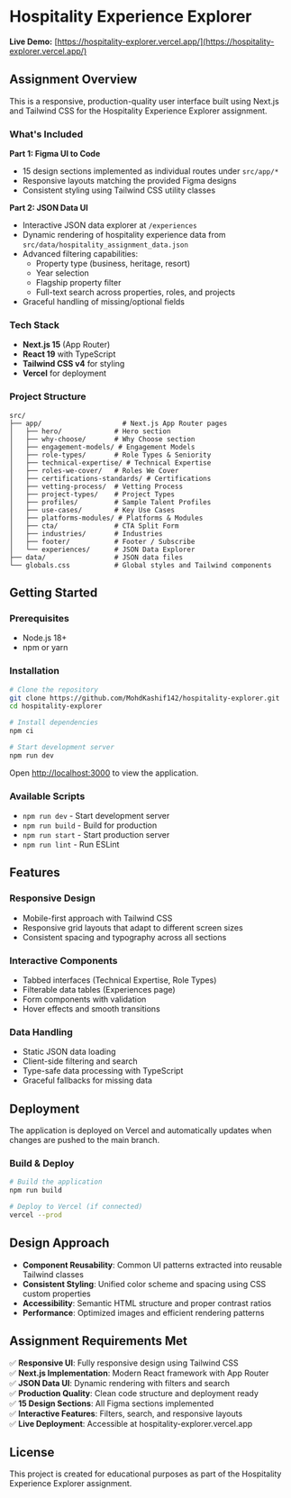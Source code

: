 # Hospitality Experience Explorer

**Live Demo:** [https://hospitality-explorer.vercel.app/](https://hospitality-explorer.vercel.app/)

## Assignment Overview

This is a responsive, production-quality user interface built using Next.js and Tailwind CSS for the Hospitality Experience Explorer assignment.

### What's Included

**Part 1: Figma UI to Code**
- 15 design sections implemented as individual routes under `src/app/*`
- Responsive layouts matching the provided Figma designs
- Consistent styling using Tailwind CSS utility classes

**Part 2: JSON Data UI**
- Interactive JSON data explorer at `/experiences`
- Dynamic rendering of hospitality experience data from `src/data/hospitality_assignment_data.json`
- Advanced filtering capabilities:
  - Property type (business, heritage, resort)
  - Year selection
  - Flagship property filter
  - Full-text search across properties, roles, and projects
- Graceful handling of missing/optional fields

### Tech Stack

- **Next.js 15** (App Router)
- **React 19** with TypeScript
- **Tailwind CSS v4** for styling
- **Vercel** for deployment

### Project Structure

```
src/
├── app/                    # Next.js App Router pages
│   ├── hero/             # Hero section
│   ├── why-choose/       # Why Choose section
│   ├── engagement-models/ # Engagement Models
│   ├── role-types/       # Role Types & Seniority
│   ├── technical-expertise/ # Technical Expertise
│   ├── roles-we-cover/   # Roles We Cover
│   ├── certifications-standards/ # Certifications
│   ├── vetting-process/  # Vetting Process
│   ├── project-types/    # Project Types
│   ├── profiles/         # Sample Talent Profiles
│   ├── use-cases/        # Key Use Cases
│   ├── platforms-modules/ # Platforms & Modules
│   ├── cta/              # CTA Split Form
│   ├── industries/       # Industries
│   ├── footer/           # Footer / Subscribe
│   └── experiences/      # JSON Data Explorer
├── data/                 # JSON data files
└── globals.css           # Global styles and Tailwind components
```

## Getting Started

### Prerequisites

- Node.js 18+ 
- npm or yarn

### Installation

```bash
# Clone the repository
git clone https://github.com/MohdKashif142/hospitality-explorer.git
cd hospitality-explorer

# Install dependencies
npm ci

# Start development server
npm run dev
```

Open [http://localhost:3000](http://localhost:3000) to view the application.

### Available Scripts

- `npm run dev` - Start development server
- `npm run build` - Build for production
- `npm run start` - Start production server
- `npm run lint` - Run ESLint

## Features

### Responsive Design
- Mobile-first approach with Tailwind CSS
- Responsive grid layouts that adapt to different screen sizes
- Consistent spacing and typography across all sections

### Interactive Components
- Tabbed interfaces (Technical Expertise, Role Types)
- Filterable data tables (Experiences page)
- Form components with validation
- Hover effects and smooth transitions

### Data Handling
- Static JSON data loading
- Client-side filtering and search
- Type-safe data processing with TypeScript
- Graceful fallbacks for missing data

## Deployment

The application is deployed on Vercel and automatically updates when changes are pushed to the main branch.

### Build & Deploy

```bash
# Build the application
npm run build

# Deploy to Vercel (if connected)
vercel --prod
```

## Design Approach

- **Component Reusability**: Common UI patterns extracted into reusable Tailwind classes
- **Consistent Styling**: Unified color scheme and spacing using CSS custom properties
- **Accessibility**: Semantic HTML structure and proper contrast ratios
- **Performance**: Optimized images and efficient rendering patterns

## Assignment Requirements Met

✅ **Responsive UI**: Fully responsive design using Tailwind CSS  
✅ **Next.js Implementation**: Modern React framework with App Router  
✅ **JSON Data UI**: Dynamic rendering with filters and search  
✅ **Production Quality**: Clean code structure and deployment ready  
✅ **15 Design Sections**: All Figma sections implemented  
✅ **Interactive Features**: Filters, search, and responsive layouts  
✅ **Live Deployment**: Accessible at hospitality-explorer.vercel.app  

## License

This project is created for educational purposes as part of the Hospitality Experience Explorer assignment.

